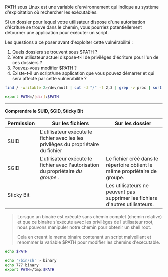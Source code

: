 PATH sous Linux est une variable d'environnement qui indique au système d'exploitation où rechercher les exécutables.

Si un dossier pour lequel votre utilisateur dispose d'une autorisation d'écriture se trouve dans le chemin, vous pourriez potentiellement détourner une application pour exécuter un script.

Les questions a ce poser avant d'exploiter cette vulnérabilité :

1. Quels dossiers se trouvent sous $PATH ?
2. Votre utilisateur actuel dispose-t-il de privilèges d'écriture pour l'un de ces dossiers ?
3. Pouvez-vous modifier $PATH ?
4. Existe-t-il un script/une application que vous pouvez démarrer et qui sera affecté par cette vulnérabilité ?

```sh
find / -writable 2>/dev/null | cut -d "/" -f 2,3 | grep -v proc | sort -u
```

```sh
export PATH=/[dir]:$PATH
```


--- 

**Comprendre le SUID, SGID, Sticky Bit**

| Permission | Sur les fichiers                                                                    | Sur les dossier                                                               |
| ---------- | ----------------------------------------------------------------------------------- | ----------------------------------------------------------------------------- |
| SUID       | L'utilisateur exécute le fichier avec les les privilèges du propriétaire du fichier |                                                                               |
| SGID       | L'utilisateur exécute le fichier avec l'autorisation du propriétaire _du groupe_ .  | Le fichier créé dans le répertoire obtient le même propriétaire de groupe.    |
| Sticky Bit |                                                                                     | Les utilisateurs ne peuvent pas supprimer les fichiers d'autres utilisateurs. |

> Lorsque un binaire est exécuté sans chemin complet (chemin relative) et que ce binaire s'exécute avec les privilèges de l'utilisateur root, nous pouvons manipuler notre chemin pour obtenir un shell root.
> 
> Cela en creant le meme binaire contenant un script malveillant et renommer la variable $PATH pour modifier les chemins d'executable.


```sh
echo $PATH
```

```sh
echo '/bin/sh' > binary
echo 777 binary
export PATH=/tmp:$PATH
```


